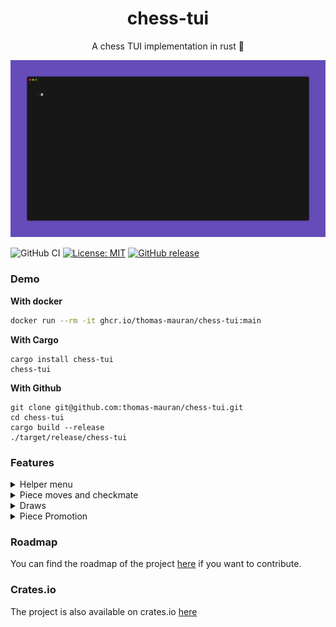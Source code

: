 <div align="center">
<h1>chess-tui</h1>
A chess TUI implementation in rust 🦀
</div>

![board](./examples/demo.gif)

![GitHub CI](https://github.com/thomas-mauran/chess-tui/actions/workflows/flow_test_build_push.yml/badge.svg)
[![License: MIT](https://img.shields.io/badge/License-MIT-yellow.svg)](https://opensource.org/licenses/MIT)
[![GitHub release](https://img.shields.io/github/v/release/thomas-mauran/chess-tui?color=success)](https://github.com/thomas-mauran/chess-tui/releases/latest)

### Demo

**With docker**

```bash
docker run --rm -it ghcr.io/thomas-mauran/chess-tui:main
```

**With Cargo**

```
cargo install chess-tui
chess-tui
```

**With Github**

```
git clone git@github.com:thomas-mauran/chess-tui.git
cd chess-tui
cargo build --release
./target/release/chess-tui
```

### Features

<details>
  <summary>Helper menu</summary>
  <img src="./examples/helper.gif" alt="Helper menu" />
</details>

<details>
  <summary>Piece moves and checkmate</summary>
  <img src="./examples/demo.gif" alt="Helper menu" />
</details>
<details>
  <summary>Draws</summary>
  <ul>
  <li>Stalemate</li>
  <li>50 moves rules</li>
  <li>3 time repetition of the same position</li>
  </ul>
</details>
<details>
  <summary>Piece Promotion</summary>
  no demo available yet
</details>

### Roadmap

You can find the roadmap of the project [here](https://github.com/users/thomas-mauran/projects/4) if you want to contribute.

### Crates.io

The project is also available on crates.io [here](https://crates.io/crates/chess-tui)
